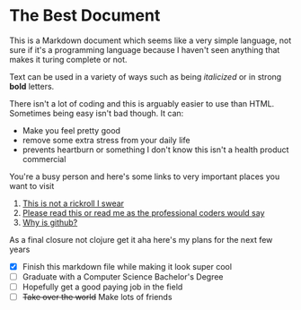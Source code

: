 # The Best Document

This is a Markdown document which seems like a very simple language, not sure if it's a programming language because I haven't seen anything that makes it turing complete or not.

Text can be used in a variety of ways such as being *italicized* or in strong **bold** letters.

There isn't a lot of coding and this is arguably easier to use than HTML. Sometimes being easy isn't bad though. It can:

- Make you feel pretty good
- remove some extra stress from your daily life
- prevents heartburn or something I don't know this isn't a health product commercial

You're a busy person and here's some links to very important places you want to visit

1. [This is not a rickroll I swear](https://www.youtube.com/watch?v=dQw4w9WgXcQ)
2. [Please read this or read me as the professional coders would say](https://github.com/EthanStoneMNSU/EthanStoneMNSU/edit/main/README.md)
3. [Why is github?](https://github.com/EthanStoneMNSU/WhatisGithub/blob/main/ThingsIDontUnderstand.md)

As a final closure not clojure get it aha here's my plans for the next few years

- [x] Finish this markdown file while making it look super cool
- [ ] Graduate with a Computer Science Bachelor's Degree
- [ ] Hopefully get a good paying job in the field
- [ ] ~~Take over the world~~ Make lots of friends